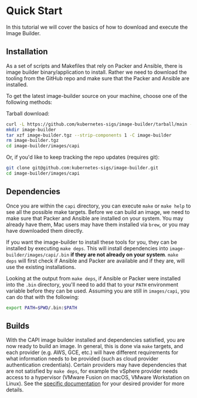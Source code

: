 # Quick Start

In this tutorial we will cover the basics of how to download and execute the Image Builder.

## Installation

As a set of scripts and Makefiles that rely on Packer and Ansible, there is image builder binary/application to install. Rather we need to download the tooling from the GitHub repo and make sure that the Packer and Ansible are installed.

To get the latest image-builder source on your machine, choose one of the following methods:

Tarball download:

```sh
curl -L https://github.com/kubernetes-sigs/image-builder/tarball/main -o image-builder.tgz
mkdir image-builder
tar xzf image-builder.tgz --strip-components 1 -C image-builder
rm image-builder.tgz
cd image-builder/images/capi
```

Or, if you'd like to keep tracking the repo updates (requires git):

```sh
git clone git@github.com:kubernetes-sigs/image-builder.git
cd image-builder/images/capi
```

## Dependencies

Once you are within the `capi` directory, you can execute `make` or `make help` to see all the possible make targets. Before we can build an image, we need to make sure that Packer and Ansible are installed on your system. You may already have them, Mac users may have them installed via `brew`, or you may have downloaded them directly.

If you want the image-builder to install these tools for you, they can be installed by executing `make deps`. This will install dependencies into `image-builder/images/capi/.bin` **if they are not already on your system**. `make deps` will first check if Ansible and Packer are available and if they are, will use the existing installations.

Looking at the output from `make deps`, if Ansible or Packer were installed into the `.bin` directory, you'll need to add that to your `PATH` environment variable before they can be used. Assuming you are still in `images/capi`, you can do that with the following:

```sh
export PATH=$PWD/.bin:$PATH
```

## Builds

With the CAPI image builder installed and dependencies satisfied, you are now ready to build an image. In general, this is done via `make` targets, and each provider (e.g. AWS, GCE, etc.) will have different requirements for what information needs to be provided (such as cloud provider authentication credentials). Certain providers may have dependencies that are not satisfied by `make deps`, for example the vSphere provider needs access to a hypervisor (VMware Fusion on macOS, VMware Workstation on Linux). See the [specific documentation](./capi.md#providers) for your desired provider for more details.
